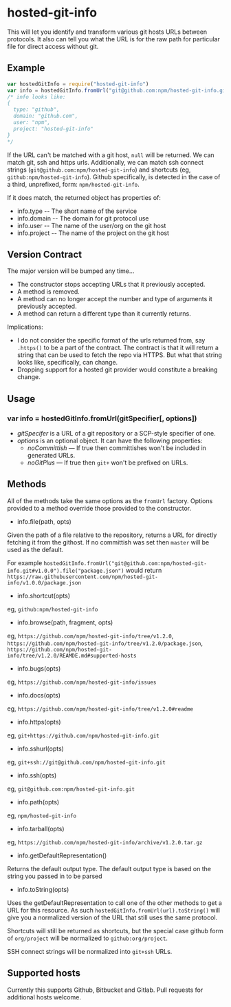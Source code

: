 # hosted-git-info

This will let you identify and transform various git hosts URLs between protocols. It also can tell you what the URL is
for the raw path for particular file for direct access without git.

## Example

```javascript
var hostedGitInfo = require("hosted-git-info")
var info = hostedGitInfo.fromUrl("git@github.com:npm/hosted-git-info.git", opts)
/* info looks like:
{
  type: "github",
  domain: "github.com",
  user: "npm",
  project: "hosted-git-info"
}
*/
```

If the URL can't be matched with a git host, `null` will be returned. We can match git, ssh and https urls.
Additionally, we can match ssh connect strings (`git@github.com:npm/hosted-git-info`) and shortcuts (eg,
`github:npm/hosted-git-info`). Github specifically, is detected in the case of a third, unprefixed,
form: `npm/hosted-git-info`.

If it does match, the returned object has properties of:

* info.type -- The short name of the service
* info.domain -- The domain for git protocol use
* info.user -- The name of the user/org on the git host
* info.project -- The name of the project on the git host

## Version Contract

The major version will be bumped any time…

* The constructor stops accepting URLs that it previously accepted.
* A method is removed.
* A method can no longer accept the number and type of arguments it previously accepted.
* A method can return a different type than it currently returns.

Implications:

* I do not consider the specific format of the urls returned from, say
  `.https()` to be a part of the contract. The contract is that it will return a string that can be used to fetch the
  repo via HTTPS. But what that string looks like, specifically, can change.
* Dropping support for a hosted git provider would constitute a breaking change.

## Usage

### var info = hostedGitInfo.fromUrl(gitSpecifier[, options])

* *gitSpecifer* is a URL of a git repository or a SCP-style specifier of one.
* *options* is an optional object. It can have the following properties:
    * *noCommittish* — If true then committishes won't be included in generated URLs.
    * *noGitPlus* — If true then `git+` won't be prefixed on URLs.

## Methods

All of the methods take the same options as the `fromUrl` factory. Options provided to a method override those provided
to the constructor.

* info.file(path, opts)

Given the path of a file relative to the repository, returns a URL for directly fetching it from the githost. If no
committish was set then
`master` will be used as the default.

For example `hostedGitInfo.fromUrl("git@github.com:npm/hosted-git-info.git#v1.0.0").file("package.json")`
would return `https://raw.githubusercontent.com/npm/hosted-git-info/v1.0.0/package.json`

* info.shortcut(opts)

eg, `github:npm/hosted-git-info`

* info.browse(path, fragment, opts)

eg, `https://github.com/npm/hosted-git-info/tree/v1.2.0`,
`https://github.com/npm/hosted-git-info/tree/v1.2.0/package.json`,
`https://github.com/npm/hosted-git-info/tree/v1.2.0/REAMDE.md#supported-hosts`

* info.bugs(opts)

eg, `https://github.com/npm/hosted-git-info/issues`

* info.docs(opts)

eg, `https://github.com/npm/hosted-git-info/tree/v1.2.0#readme`

* info.https(opts)

eg, `git+https://github.com/npm/hosted-git-info.git`

* info.sshurl(opts)

eg, `git+ssh://git@github.com/npm/hosted-git-info.git`

* info.ssh(opts)

eg, `git@github.com:npm/hosted-git-info.git`

* info.path(opts)

eg, `npm/hosted-git-info`

* info.tarball(opts)

eg, `https://github.com/npm/hosted-git-info/archive/v1.2.0.tar.gz`

* info.getDefaultRepresentation()

Returns the default output type. The default output type is based on the string you passed in to be parsed

* info.toString(opts)

Uses the getDefaultRepresentation to call one of the other methods to get a URL for this resource. As
such `hostedGitInfo.fromUrl(url).toString()` will give you a normalized version of the URL that still uses the same
protocol.

Shortcuts will still be returned as shortcuts, but the special case github form of `org/project` will be normalized
to `github:org/project`.

SSH connect strings will be normalized into `git+ssh` URLs.

## Supported hosts

Currently this supports Github, Bitbucket and Gitlab. Pull requests for additional hosts welcome.
